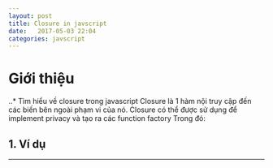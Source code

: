 ```yaml
---
layout: post
title: Closure in javscript
date:   2017-05-03 22:04
categories: javscript
---
```


# Giới thiệu
..* Tìm hiểu về closure trong javascript
	Closure là 1 hàm nội truy cập đến các biến bên ngoài phạm vi của nó. Closure có thể được sử dụng để implement privacy và tạo ra các function factory
	Trong đó:
## 1. Ví dụ
_______________________________________________


